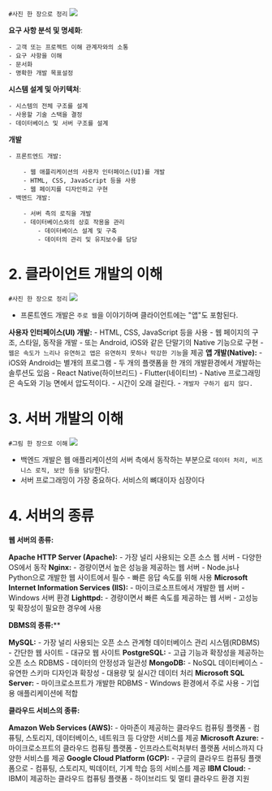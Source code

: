 `#사진 한 장으로 정리`
![](https://adsloader.bitbucket.io/doc/study/6/images/web_1.png)

**요구 사항 분석 및 명세화**:
    
    - 고객 또는 프로젝트 이해 관계자와의 소통
    - 요구 사항을 이해
    - 문서화
    - 명확한 개발 목표설정
**시스템 설계 및 아키텍처**:
    
    - 시스템의 전체 구조를 설계
    - 사용할 기술 스택을 결정
    - 데이터베이스 및 서버 구조를 설계
**개발**
    
    - 프론트엔드 개발:
        
        - 웹 애플리케이션의 사용자 인터페이스(UI)를 개발
        - HTML, CSS, JavaScript 등을 사용
        - 웹 페이지를 디자인하고 구현
    - 백엔드 개발:
        
        - 서버 측의 로직을 개발
        - 데이터베이스와의 상호 작용을 관리
            - 데이터베이스 설계 및 구축
            - 데이터의 관리 및 유지보수를 담당

# 2. 클라이언트 개발의 이해

`#사진 한 장으로 정리`
![](https://adsloader.bitbucket.io/doc/study/6/images/web_2.png)

- 프론트엔드 개발은 `주로 웹`을 이야기하며 클라이언트에는 "앱"도 포함된다.

**사용자 인터페이스(UI) 개발:**
    - HTML, CSS, JavaScript 등을 사용
    - 웹 페이지의 구조, 스타일, 동작을 개발
    - 또는 Android, iOS와 같은 단말기의 Native 기능으로 구현
    - `웹은 속도가 느리나 유연하고 앱은 유연하지 못하나 막강한 기능`을 제공
**앱 개발(Native):**
    - iOS와 Android는 별개의 프로그램
    - 두 개의 플랫폼을 한 개의 개발환경에서 개발하는 솔루션도 있음
        - React Native(하이브리드)
        - Flutter(네이티브)
    - Native 프로그래밍은 속도와 기능 면에서 압도적이다.
    - 시간이 오래 걸린다.
    - `개발자 구하기 쉽지 않다.`

# 3. 서버 개발의 이해

`#그림 한 장으로 이해`
![](https://adsloader.bitbucket.io/doc/study/6/images/web_3.png)

- 백엔드 개발은 웹 애플리케이션의 서버 측에서 동작하는 부분으로 `데이터 처리, 비즈니스 로직, 보안 등을 담당`한다.
-  서버 프로그래밍이 가장 중요하다. 서비스의 뼈대이자 심장이다

# 4. 서버의 종류


**웹 서버의 종류:**

**Apache HTTP Server (Apache):**
    - 가장 널리 사용되는 오픈 소스 웹 서버
    - 다양한 OS에서 동작
**Nginx:**
    - 경량이면서 높은 성능을 제공하는 웹 서버
    - Node.js나 Python으로 개발한 웹 사이트에서 필수
    - 빠른 응답 속도를 위해 사용
**Microsoft Internet Information Services (IIS):**
    - 마이크로소프트에서 개발한 웹 서버
    - Windows 서버 환경
**Lighttpd:**
    - 경량이면서 빠른 속도를 제공하는 웹 서버
    - 고성능 및 확장성이 필요한 경우에 사용


**DBMS의 종류:****

**MySQL:**
    - 가장 널리 사용되는 오픈 소스 관계형 데이터베이스 관리 시스템(RDBMS)
    - 간단한 웹 사이트
    - 대규모 웹 사이트
**PostgreSQL:**
    - 고급 기능과 확장성을 제공하는 오픈 소스 RDBMS
    - 데이터의 안정성과 일관성
**MongoDB:**
    - NoSQL 데이터베이스
    - 유연한 스키마 디자인과 확장성
    - 대용량 및 실시간 데이터 처리
**Microsoft SQL Server:**
    - 마이크로소프트가 개발한 RDBMS
    - Windows 환경에서 주로 사용
    - 기업용 애플리케이션에 적합


**클라우드 서비스의 종류:**

**Amazon Web Services (AWS):**
    - 아마존이 제공하는 클라우드 컴퓨팅 플랫폼
    - 컴퓨팅, 스토리지, 데이터베이스, 네트워크 등 다양한 서비스를 제공
**Microsoft Azure:**
    - 마이크로소프트의 클라우드 컴퓨팅 플랫폼
    - 인프라스트럭처부터 플랫폼 서비스까지 다양한 서비스를 제공
**Google Cloud Platform (GCP):**
    - 구글의 클라우드 컴퓨팅 플랫폼으로
    - 컴퓨팅, 스토리지, 빅데이터, 기계 학습 등의 서비스를 제공
**IBM Cloud:**
    - IBM이 제공하는 클라우드 컴퓨팅 플랫폼
    - 하이브리드 및 멀티 클라우드 환경 지원